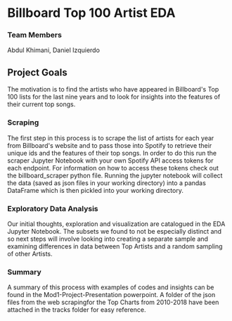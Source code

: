 # Billboard Top 100 Artist EDA
### Team Members 
Abdul Khimani, Daniel Izquierdo

## Project Goals
The motivation is to find the artists who have appeared in Billboard's Top 100 lists for the last nine years and to look for insights into the features of their current top songs.

### Scraping
The first step in this process is to scrape the list of artists for each year from Billboard's website and to pass those into Spotify to retrieve their unique ids and the features of their top songs. In order to do this run the scraper Jupyter Notebook with your own Spotify API access tokens for each endpoint. For information on how to access these tokens check out the billboard_scraper python file. Running the jupyter notebook will collect the data (saved as json files in your working directory) into a pandas DataFrame which is then pickled into your working directory.

### Exploratory Data Analysis
Our initial thoughts, exploration and visualization are catalogued in the EDA Jupyter Notebook. The subsets we found to not be especially distinct and so next steps will involve looking into creating a separate sample and examining differences in data between Top Artists and a random sampling of other Artists.

### Summary
A summary of this process with examples of codes and insights can be found in the Mod1-Project-Presentation powerpoint. A folder of the json files from the web scrapingfor the Top Charts from 2010-2018 have been attached in the tracks folder for easy reference.
